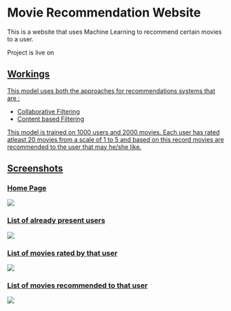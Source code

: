 # Movie Recommendation Website
This is a website that uses Machine Learning to recommend certain movies to a user.

Project is live on <a href="http://movierecommend.pythonanywhere.com/" target="_blank" >

## Workings

This model uses both the approaches for recommendations systems that are :
* Collaborative Filtering
* Content based Filtering

This model is trained on 1000 users and 2000 movies. Each user has rated atleast 20 movies from a scale of 1 to 5 and based on this record movies are recommended to the user that may he/she like.

## Screenshots

### Home Page
<img src="https://github.com/Vasu7052/Movie-Recommendation-Website/blob/master/Screenshots/ss1.png">

### List of already present users
<img src="https://github.com/Vasu7052/Movie-Recommendation-Website/blob/master/Screenshots/ss2.png">

### List of movies rated by that user
<img src="https://github.com/Vasu7052/Movie-Recommendation-Website/blob/master/Screenshots/ss3.png">

### List of movies recommended to that user
<img src="https://github.com/Vasu7052/Movie-Recommendation-Website/blob/master/Screenshots/ss4.png">

